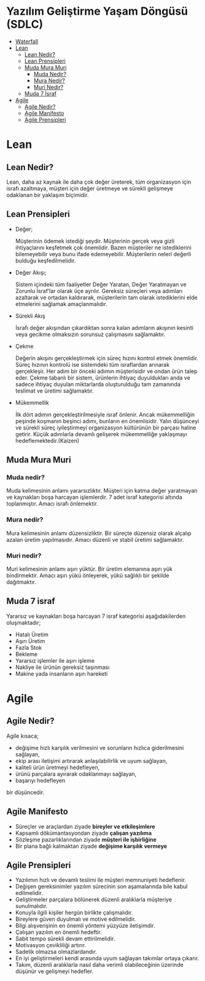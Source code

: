 # Yazılım Geliştirme Yaşam Döngüsü (SDLC)

- [Waterfall](#waterfall)
- [Lean](#lean)
  - [Lean Nedir?](#lean-nedir)
  - [Lean Prensipleri](#lean-prensipleri)
  - [Muda Mura Muri](#muda-mura-muri)
  	- [Muda Nedir?](#muda-nedir)
	- [Mura Nedir?](#mura-nedir)
	- [Muri Nedir?](#muri-nedir)
  - [Muda 7 İsraf](#muda-israf)
- [Agile](#agile)
  - [Agile Nedir?](#agile-nedir)
  - [Agile Manifesto](#agile-manifesto)
  - [Agile Prensipleri](#agile-prensipleri)

# <a name="lean">Lean</a>

##  <a name="lean-nedir">Lean Nedir?</a>
Lean, daha az kaynak ile daha çok değer üreterek, tüm organizasyon için israfı azaltmaya, müşteri için değer üretmeye ve sürekli gelişmeye odaklanan bir yaklaşım biçimidir.

## <a name="lean-prensipleri">Lean Prensipleri</a>
- Değer;

	Müşterinin ödemek istediği şeydir. Müşterinin gerçek veya gizli ihtiyaçlarını keşfetmek çok önemlidir. Bazen müşteriler ne istediklerini bilemeyebilir veya bunu ifade edemeyebilir. Müşterilerin neleri değerli bulduğu keşfedilmelidir.

- Değer Akışı;

	Sistem içindeki tüm faaliyetler Değer Yaratan, Değer Yaratmayan ve Zorunlu İsraf’lar olarak üçe ayrılır. Gereksiz süreçleri veya adımları azaltarak ve ortadan kaldırarak, müşterilerin tam olarak istediklerini elde etmelerini sağlamak amaçlanmalıdır.

- Sürekli Akış

	İsrafı değer akışından çıkardıktan sonra kalan adımların akışının kesinti veya gecikme olmaksızın sorunsuz çalışmasını sağlamaktır.

- Çekme

	Değerin akışını gerçekleştirmek için süreç hızını kontrol etmek önemlidir. Süreç hızının kontrolü ise sistemdeki tüm israflardan arınarak gerçekleşir. Her adım bir önceki adımın müşterisidir ve ondan ürün talep eder. Çekme tabanlı bir sistem, ürünlerin ihtiyaç duyuldukları anda ve sadece ihtiyaç duyulan miktarlarda oluşturulduğu tam zamanında teslimat ve üretimi sağlamaktır.

- Mükemmellik

	İlk dört adımın gerçekleştirilmesiyle israf önlenir. Ancak mükemmelliğin peşinde koşmanın beşinci adımı, bunların en önemlisidir. Yalın düşünceyi ve sürekli süreç iyileştirmeyi organizasyon kültürünün bir parçası haline getirir. Küçük adımlarla devamlı gelişerek mükemmelliğe yaklaşmayı hedeflemektedir.(Kaizen)

## <a name="muda-mura-muri">Muda Mura Muri</a>

### <a name="muda-nedir">Muda nedir?</a>
Muda kelimesinin anlamı yararsızlıktır. Müşteri için katma değer yaratmayan ve kaynakları boşa harcayan işlemlerdir. 7 adet israf kategorisi altında toplanmıştır. Amacı israfı önlemektir.

### <a name="mura-nedir">Mura nedir?</a>
Mura kelimesinin anlamı düzensizliktir. Bir süreçte düzensiz olarak alçalıp azalan üretim yapılmasıdır. Amacı düzenli ve stabil üretimi sağlamaktır.

### <a name="muri-nedir">Muri nedir?</a>
Muri kelimesinin anlamı aşırı yüktür. Bir üretim elemanına aşırı yük bindirmektir. Amacı aşırı yükü önleyerek, yükü sağlıklı bir şekilde dağıtmaktır.

## <a name="muda-israf">Muda 7 israf</a>
Yararsız ve kaynakları boşa harcayan 7 israf kategorisi aşağıdakilerden oluşmaktadır;
- Hatalı Üretim
- Aşırı Üretim
- Fazla Stok
- Bekleme
- Yararsız işlemler ile aşırı işleme
- Nakliye ile ürünün gereksiz taşınması
- Makine yada insanların aşırı hareketi


# <a name="agile">Agile</a>

##  <a name="agile-nedir">Agile Nedir?</a>
Agile kısaca; 
- değişime hızlı karşılık verilmesini ve sorunların hızlıca giderilmesini sağlayan, 
- ekip arası iletişimi artırarak anlaşılabilirlik ve uyum sağlayan, 
- kaliteli ürün üretmeyi hedefleyen, 
- ürünü parçalara ayırarak odaklanmayı sağlayan,
- başarıyı hedefleyen

bir düşüncedir.

## <a name="agile-manifesto">Agile Manifesto</a>
- Süreçler ve araçlardan ziyade __bireyler ve etkileşimlere__
- Kapsamlı dökümantasyondan ziyade __çalışan yazılıma__
- Sözleşme pazarlıklarından ziyade __müşteri ile işbirliğine__
- Bir plana bağlı kalmaktan ziyade __değişime karşılık vermeye__

## <a name="agile-prensipleri">Agile Prensipleri</a>
- Yazılımın hızlı ve devamlı teslimi ile müşteri memnuniyeti hedeflenir.
- Değişen gereksinimler yazılım sürecinin son aşamalarında bile kabul edilmelidir.
- Geliştirmeler parçalara bölünerek düzenli aralıklarla müşteriye sunulmalıdır.
- Konuyla ilgili kişiler hergün birlikte çalışmalıdır.
- Bireylere güven duyulmalı ve motive edilmelidir.
- Bilgi alışverişinin en önemli yöntemi yüzyüze iletişimdir.
- Çalışan yazılım en önemli hedeftir.
- Sabit tempo sürekli devam ettirilmelidir.
- Motivasyon çevikliliği artırır.
- Sadelik olmazsa olmazlardandır.
- En iyi geliştirmeleri kendi arasında uyum sağlayan takımlar ortaya çıkarır.
- Takım, düzenli aralıklarla nasıl daha verimli olabileceğinin üzerinde düşünür ve gelişmeyi hedefler.

